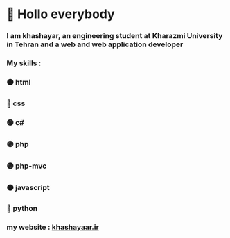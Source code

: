 # :wave: Hollo everybody
### I am khashayar, an engineering student at Kharazmi University in Tehran and a web and web application developer
### My skills :
### 🟠 html
### 🔵 css
### 🟢 c#
### 🟣 php
### 🟣 php-mvc
### 🟠 javascript
### 🔵 python
### my website : [khashayaar.ir](https:khashayaar.ir)

